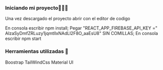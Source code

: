 
### Iniciando mi proyecto👩🏻‍💻

Una vez descargado el proyecto abrir con el editor de codigo

 En consola escribir npm install;
 Pegar "REACT_APP_FIREBASE_API_KEY =" AIzaSyDmfZRLuzy1jqmtllxNAdLl2F8O_aaEsU8" SIN COMILLAS; En consola escribir npm start

### Herramientas utilizadas 🔧

Boostrap 
TailWindCss 
Material UI 


